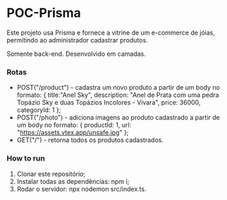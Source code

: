 # POC-Prisma

Este projeto usa Prisma e fornece a vitrine de um e-commerce de jóias, permitindo ao administrador cadastrar produtos. 

Somente back-end. Desenvolvido em camadas.

### Rotas

* POST("/product") - cadastra um novo produto a partir de um body no formato:
  {
    title:"Anel Sky",
    description: "Anel de Prata com uma pedra Topázio Sky e duas Topázios Incolores - Vivara",
    price: 36000,
    categoryId: 1
  };
* POST("/photo") - adiciona imagens ao produto cadastrado a partir de um body no formato:
  {
    productId: 1,
    url: "https://assets.vtex.app/unsafe.jpg"
  };
* GET("/") - retorna todos os produtos cadastrados.

### How to run

1. Clonar este repositório;
2. Instalar todas as dependências: npm i;
3. Rodar o servidor: npx nodemon src/index.ts.
